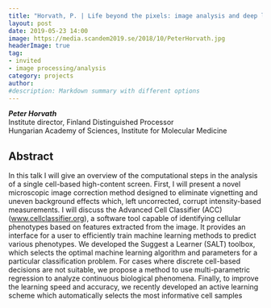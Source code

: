 ```yaml
---
title: "Horvath, P. | Life beyond the pixels: image analysis and deep learning methods for quantitative microscopy"
layout: post
date: 2019-05-23 14:00
image: https://media.scandem2019.se/2018/10/PeterHorvath.jpg
headerImage: true
tag:
- invited
- image processing/analysis
category: projects
author:
#description: Markdown summary with different options
---
```


_**Peter Horvath**_<br/>
Institute director, Finland Distinguished Processor <br/>
Hungarian Academy of Sciences, Institute for Molecular Medicine <br/>

## Abstract

 In this talk I will give an overview of the computational steps in the analysis of a single cell-based high-content screen. First, I will present a novel microscopic image correction method designed to eliminate vignetting and uneven background effects which, left uncorrected, corrupt intensity-based measurements. I will discuss the Advanced Cell Classifier (ACC) (www.cellclassifier.org), a software tool capable of identifying cellular phenotypes based on features extracted from the image. It provides an interface for a user to efficiently train machine learning methods to predict various phenotypes. We developed the Suggest a Learner (SALT) toolbox, which selects the optimal machine learning algorithm and parameters for a particular classification problem. For cases where discrete cell-based decisions are not suitable, we propose a method to use multi-parametric regression to analyze continuous biological phenomena. Finally, to improve the learning speed and accuracy, we recently developed an active learning scheme which automatically selects the most informative cell samples<br/>
